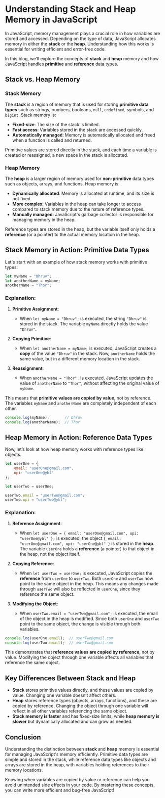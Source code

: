 # Understanding Stack and Heap Memory in JavaScript

In JavaScript, memory management plays a crucial role in how variables are stored and accessed. Depending on the type of data, JavaScript allocates memory in either the **stack** or the **heap**. Understanding how this works is essential for writing efficient and error-free code.

In this blog, we'll explore the concepts of **stack** and **heap** memory and how JavaScript handles **primitive** and **reference** data types.

## Stack vs. Heap Memory

### Stack Memory

The **stack** is a region of memory that is used for storing **primitive data types** such as strings, numbers, booleans, `null`, `undefined`, symbols, and `bigint`. Stack memory is:

- **Fixed-size**: The size of the stack is limited.
- **Fast access**: Variables stored in the stack are accessed quickly.
- **Automatically managed**: Memory is automatically allocated and freed when a function is called and returned.

Primitive values are stored directly in the stack, and each time a variable is created or reassigned, a new space in the stack is allocated.

### Heap Memory

The **heap** is a larger region of memory used for **non-primitive** data types such as objects, arrays, and functions. Heap memory is:

- **Dynamically allocated**: Memory is allocated at runtime, and its size is not fixed.
- **More complex**: Variables in the heap can take longer to access compared to stack memory due to the nature of reference types.
- **Manually managed**: JavaScript's garbage collector is responsible for managing memory in the heap.

Reference types are stored in the heap, but the variable itself only holds a **reference** (or a pointer) to the actual memory location in the heap.

## Stack Memory in Action: Primitive Data Types

Let's start with an example of how stack memory works with primitive types:

```javascript
let myName = "Dhruv";
let anotherName = myName; 
anotherName = "Thor";
```

### Explanation:

1. **Primitive Assignment**: 
   - When `let myName = "Dhruv";` is executed, the string `"Dhruv"` is stored in the stack. The variable `myName` directly holds the value `"Dhruv"`.
   
2. **Copying Primitive**:
   - When `let anotherName = myName;` is executed, JavaScript creates a **copy** of the value `"Dhruv"` in the stack. Now, `anotherName` holds the same value, but in a different memory location in the stack.
   
3. **Reassignment**:
   - When `anotherName = "Thor";` is executed, JavaScript updates the value of `anotherName` to `"Thor"`, without affecting the original value of `myName`.

This means that **primitive values are copied by value**, not by reference. The variables `myName` and `anotherName` are completely independent of each other.

```javascript
console.log(myName);       // Dhruv
console.log(anotherName);  // Thor
```

## Heap Memory in Action: Reference Data Types

Now, let’s look at how heap memory works with reference types like objects.

```javascript
let userOne = {
    email: "userOne@gmail.com",
    upi: "userOne@ybl"
};

let userTwo = userOne; 

userTwo.email = "userTwo@gmail.com";
userTwo.upi = "userTwo@ybl";
```

### Explanation:

1. **Reference Assignment**:
   - When `let userOne = { email: "userOne@gmail.com", upi: "userOne@ybl" };` is executed, the object `{ email: "userOne@gmail.com", upi: "userOne@ybl" }` is stored in the **heap**. The variable `userOne` holds a **reference** (a pointer) to that object in the heap, not the object itself.
   
2. **Copying Reference**:
   - When `let userTwo = userOne;` is executed, JavaScript copies the **reference** from `userOne` to `userTwo`. Both `userOne` and `userTwo` now point to the same object in the heap. This means any changes made through `userTwo` will also be reflected in `userOne`, since they reference the same object.

3. **Modifying the Object**:
   - When `userTwo.email = "userTwo@gmail.com";` is executed, the email of the object in the heap is modified. Since both `userOne` and `userTwo` point to the same object, the change is visible through both variables.

```javascript
console.log(userOne.email);  // userTwo@gmail.com
console.log(userTwo.email);  // userTwo@gmail.com
```

This demonstrates that **reference values are copied by reference**, not by value. Modifying the object through one variable affects all variables that reference the same object.

## Key Differences Between Stack and Heap

- **Stack** stores primitive values directly, and these values are copied by value. Changing one variable doesn’t affect others.
- **Heap** stores reference types (objects, arrays, functions), and these are copied by reference. Changing the object through one variable will reflect in all other variables referencing the same object.
- **Stack memory is faster** and has fixed-size limits, while **heap memory is slower** but dynamically allocated and can grow as needed.

## Conclusion

Understanding the distinction between **stack** and **heap** memory is essential for managing JavaScript's memory efficiently. Primitive data types are simple and stored in the stack, while reference data types like objects and arrays are stored in the heap, with variables holding references to their memory locations.

Knowing when variables are copied by value or reference can help you avoid unintended side effects in your code. By mastering these concepts, you can write more efficient and bug-free JavaScript!

